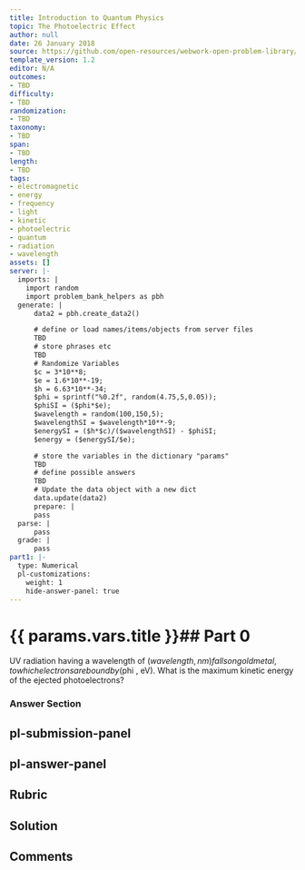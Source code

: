 ```yaml
---
title: Introduction to Quantum Physics
topic: The Photoelectric Effect
author: null
date: 26 January 2018
source: https://github.com/open-resources/webwork-open-problem-library/tree/master/Contrib/BrockPhysics/College_Physics_Urone/29.Introduction_to_Quantum_Physics/29-02.The_Photoelectric_Effect/NU_U17_29_02_006.pg
template_version: 1.2
editor: N/A
outcomes:
- TBD
difficulty:
- TBD
randomization:
- TBD
taxonomy:
- TBD
span:
- TBD
length:
- TBD
tags:
- electromagnetic
- energy
- frequency
- light
- kinetic
- photoelectric
- quantum
- radiation
- wavelength
assets: []
server: |-
  imports: |
    import random
    import problem_bank_helpers as pbh
  generate: |
      data2 = pbh.create_data2()

      # define or load names/items/objects from server files
      TBD
      # store phrases etc
      TBD
      # Randomize Variables
      $c = 3*10**8;
      $e = 1.6*10**-19;
      $h = 6.63*10**-34;
      $phi = sprintf("%0.2f", random(4.75,5,0.05));
      $phiSI = ($phi*$e);
      $wavelength = random(100,150,5);
      $wavelengthSI = $wavelength*10**-9;
      $energySI = ($h*$c)/($wavelengthSI) - $phiSI;
      $energy = ($energySI/$e);

      # store the variables in the dictionary "params"
      TBD
      # define possible answers
      TBD
      # Update the data object with a new dict
      data.update(data2)
      prepare: |
      pass
  parse: |
      pass
  grade: |
      pass
part1: |-
  type: Numerical
  pl-customizations:
    weight: 1
    hide-answer-panel: true
---
```


# {{ params.vars.title }}## Part 0 
UV radiation having a wavelength of ($wavelength , nm) falls on gold metal, to which electrons are bound by ($phi , eV). What is the maximum kinetic energy of the ejected photoelectrons? 


### Answer Section 


## pl-submission-panel 


## pl-answer-panel 


## Rubric 


## Solution 


## Comments 


